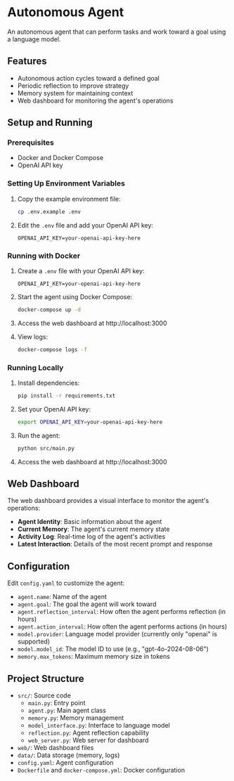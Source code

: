 # Autonomous Agent

An autonomous agent that can perform tasks and work toward a goal using a language model.

## Features

- Autonomous action cycles toward a defined goal
- Periodic reflection to improve strategy
- Memory system for maintaining context
- Web dashboard for monitoring the agent's operations

## Setup and Running

### Prerequisites

- Docker and Docker Compose
- OpenAI API key

### Setting Up Environment Variables

1. Copy the example environment file:
   ```bash
   cp .env.example .env
   ```

2. Edit the `.env` file and add your OpenAI API key:
   ```
   OPENAI_API_KEY=your-openai-api-key-here
   ```

### Running with Docker

1. Create a `.env` file with your OpenAI API key:
   ```
   OPENAI_API_KEY=your-openai-api-key-here
   ```

2. Start the agent using Docker Compose:
   ```bash
   docker-compose up -d
   ```

3. Access the web dashboard at http://localhost:3000

4. View logs:
   ```bash
   docker-compose logs -f
   ```

### Running Locally

1. Install dependencies:
   ```bash
   pip install -r requirements.txt
   ```

2. Set your OpenAI API key:
   ```bash
   export OPENAI_API_KEY=your-openai-api-key-here
   ```

3. Run the agent:
   ```bash
   python src/main.py
   ```

4. Access the web dashboard at http://localhost:3000

## Web Dashboard

The web dashboard provides a visual interface to monitor the agent's operations:

- **Agent Identity**: Basic information about the agent
- **Current Memory**: The agent's current memory state
- **Activity Log**: Real-time log of the agent's activities
- **Latest Interaction**: Details of the most recent prompt and response

## Configuration

Edit `config.yaml` to customize the agent:

- `agent.name`: Name of the agent
- `agent.goal`: The goal the agent will work toward
- `agent.reflection_interval`: How often the agent performs reflection (in hours)
- `agent.action_interval`: How often the agent performs actions (in hours)
- `model.provider`: Language model provider (currently only "openai" is supported)
- `model.model_id`: The model ID to use (e.g., "gpt-4o-2024-08-06")
- `memory.max_tokens`: Maximum memory size in tokens

## Project Structure

- `src/`: Source code
  - `main.py`: Entry point
  - `agent.py`: Main agent class
  - `memory.py`: Memory management
  - `model_interface.py`: Interface to language model
  - `reflection.py`: Agent reflection capability
  - `web_server.py`: Web server for dashboard
- `web/`: Web dashboard files
- `data/`: Data storage (memory, logs)
- `config.yaml`: Agent configuration
- `Dockerfile` and `docker-compose.yml`: Docker configuration
